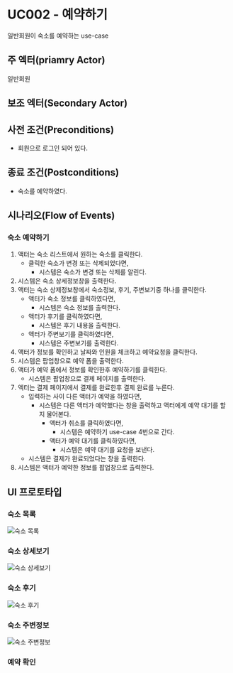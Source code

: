 # UC002 - 예약하기

일반회원이 숙소를 예약하는 use-case

## 주 엑터(priamry Actor)

일반회원

## 보조 엑터(Secondary Actor)

## 사전 조건(Preconditions)

- 회원으로 로그인 되어 있다.

## 종료 조건(Postconditions)

- 숙소를 예약하였다.

## 시나리오(Flow of Events)

### 숙소 예약하기

1. 액터는 숙소 리스트에서 원하는 숙소를 클릭한다.
    - 클릭한 숙소가 변경 또는 삭제되었다면,
        - 시스템은 숙소가 변경 또는 삭제를 알린다.
2. 시스템은 숙소 상세정보창을 출력한다.
3. 액터는 숙소 상제정보창에서 숙소정보, 후기, 주변보기중 하나를 클릭한다.
    - 액터가 숙소 정보를 클릭하였다면,
        - 시스템은 숙소 정보를 출력한다.
    - 액터가 후기를 클릭하였다면,
        - 시스템은 후기 내용을 출력한다.
    - 액터가 주변보기를 클릭하였다면,
        - 시스템은 주변보기를 출력한다.
4. 액터가 정보를 확인하고 날짜와 인원을 체크하고 예약요청을 클릭한다.
5. 시스템은 팝업창으로 예약 폼을 출력한다.
6. 액터가 예약 폼에서 정보를 확인한후 예약하기를 클릭한다.
    - 시스템은 팝업창으로 결제 페이지를 출력한다.
7. 엑터는 결제 페이지에서 결제를 완료한후 결제 완료를 누른다.
    - 입력하는 사이 다른 액터가 예약을 하였다면,
        - 시스템은 다른 액터가 예약했다는 창을 출력하고 액터에게 예약 대기를 할지 물어본다.
            - 액터가 취소를 클릭하였다면,
                - 시스템은 예약하기 use-case 4번으로 간다.
            - 액터가 예약 대기를 클릭하였다면,
                - 시스템은 예약 대기를 요청을 보낸다.
    - 시스템은 결제가 완료되었다는 창을 출력한다.
8. 시스템은 액터가 예약한 정보를 팝업창으로 출력한다.

## UI 프로토타입

### 숙소 목록
![숙소 목록](../images/list.PNG)

### 숙소 상세보기
![숙소 상세보기](../images/Information_detail.PNG)

### 숙소 후기
![숙소 후기](../images/review_detail.PNG)

### 숙소 주변정보
![숙소 주변정보](../images/Peripheral_detail.PNG)

### 예약 확인
